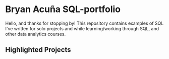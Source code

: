 # Bryan Acuña SQL-portfolio

Hello, and thanks for stopping by! This repository contains examples of SQL I've written for solo projects and while learning/working through SQL, and other data analytics courses.

## Highlighted Projects
